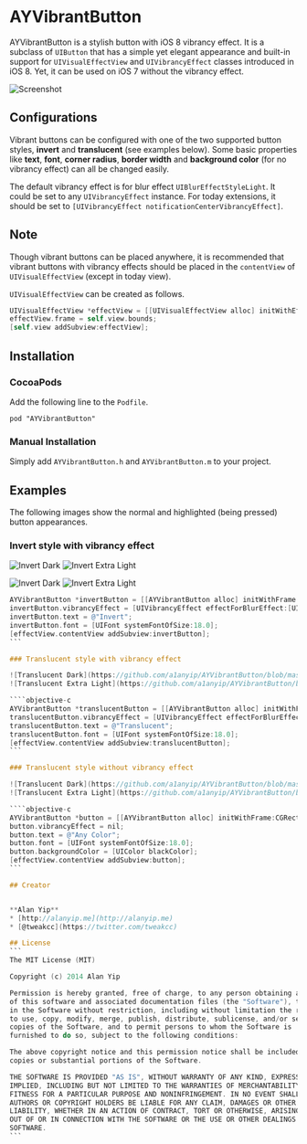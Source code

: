 AYVibrantButton
===============

AYVibrantButton is a stylish button with iOS 8 vibrancy effect. It is a subclass of `UIButton` that has a simple yet elegant appearance and built-in support for `UIVisualEffectView` and `UIVibrancyEffect` classes introduced in iOS 8. Yet, it can be used on iOS 7 without the vibrancy effect.

![Screenshot](https://github.com/a1anyip/AYVibrantButton/blob/master/Readme/screenshot.png?raw=true)

## Configurations

Vibrant buttons can be configured with one of the two supported button styles, **invert** and **translucent** (see examples below). Some basic properties like **text**, **font**, **corner radius**, **border width** and **background color** (for no vibrancy effect) can all be changed easily.

The default vibrancy effect is for blur effect `UIBlurEffectStyleLight`. It could be set to any `UIVibrancyEffect` instance. For today extensions, it should be set to `[UIVibrancyEffect notificationCenterVibrancyEffect]`.

## Note

Though vibrant buttons can be placed anywhere, it is recommended that vibrant buttons with vibrancy effects should be placed in the `contentView` of `UIVisualEffectView` (except in today view).

`UIVisualEffectView` can be created as follows.

```objective-c
UIVisualEffectView *effectView = [[UIVisualEffectView alloc] initWithEffect:[UIBlurEffect effectWithStyle:UIBlurEffectStyleExtraLight]];
effectView.frame = self.view.bounds;
[self.view addSubview:effectView];
```

## Installation

### CocoaPods

Add the following line to the `Podfile`.

```
pod "AYVibrantButton"
```

### Manual Installation

Simply add `AYVibrantButton.h` and `AYVibrantButton.m` to your project.

## Examples

The following images show the normal and highlighted (being pressed) button appearances.

### Invert style with vibrancy effect

![Invert Dark](https://github.com/a1anyip/AYVibrantButton/blob/master/Readme/invert2-dark.gif?raw=true)
![Invert Extra Light](https://github.com/a1anyip/AYVibrantButton/blob/master/Readme/invert2-extralight.gif?raw=true)

![Invert Dark](https://github.com/a1anyip/AYVibrantButton/blob/master/Readme/invert-dark.gif?raw=true)
![Invert Extra Light](https://github.com/a1anyip/AYVibrantButton/blob/master/Readme/invert-extralight.gif?raw=true)

````objective-c
AYVibrantButton *invertButton = [[AYVibrantButton alloc] initWithFrame:CGRectZero style:AYVibrantButtonStyleInvert];
invertButton.vibrancyEffect = [UIVibrancyEffect effectForBlurEffect:[UIBlurEffect effectWithStyle:UIBlurEffectStyleExtraLight]];
invertButton.text = @"Invert";
invertButton.font = [UIFont systemFontOfSize:18.0];
[effectView.contentView addSubview:invertButton];
```

### Translucent style with vibrancy effect

![Translucent Dark](https://github.com/a1anyip/AYVibrantButton/blob/master/Readme/translucent-dark.gif?raw=true)
![Translucent Extra Light](https://github.com/a1anyip/AYVibrantButton/blob/master/Readme/translucent-extralight.gif?raw=true)

````objective-c
AYVibrantButton *translucentButton = [[AYVibrantButton alloc] initWithFrame:CGRectZero style:AYVibrantButtonStyleTranslucent];
translucentButton.vibrancyEffect = [UIVibrancyEffect effectForBlurEffect:[UIBlurEffect effectWithStyle:UIBlurEffectStyleExtraLight]];
translucentButton.text = @"Translucent";
translucentButton.font = [UIFont systemFontOfSize:18.0];
[effectView.contentView addSubview:translucentButton];
```

### Translucent style without vibrancy effect

![Translucent Dark](https://github.com/a1anyip/AYVibrantButton/blob/master/Readme/anycolor-dark.gif?raw=true)
![Translucent Extra Light](https://github.com/a1anyip/AYVibrantButton/blob/master/Readme/anycolor-extralight.gif?raw=true)

````objective-c
AYVibrantButton *button = [[AYVibrantButton alloc] initWithFrame:CGRectZero style:AYVibrantButtonStyleTranslucent];
button.vibrancyEffect = nil;
button.text = @"Any Color";
button.font = [UIFont systemFontOfSize:18.0];
button.backgroundColor = [UIColor blackColor];
[effectView.contentView addSubview:button];
```

## Creator


**Alan Yip**
* [http://alanyip.me](http://alanyip.me)
* [@tweakcc](https://twitter.com/tweakcc)

## License
```
The MIT License (MIT)

Copyright (c) 2014 Alan Yip

Permission is hereby granted, free of charge, to any person obtaining a copy
of this software and associated documentation files (the "Software"), to deal
in the Software without restriction, including without limitation the rights
to use, copy, modify, merge, publish, distribute, sublicense, and/or sell
copies of the Software, and to permit persons to whom the Software is
furnished to do so, subject to the following conditions:

The above copyright notice and this permission notice shall be included in all
copies or substantial portions of the Software.

THE SOFTWARE IS PROVIDED "AS IS", WITHOUT WARRANTY OF ANY KIND, EXPRESS OR
IMPLIED, INCLUDING BUT NOT LIMITED TO THE WARRANTIES OF MERCHANTABILITY,
FITNESS FOR A PARTICULAR PURPOSE AND NONINFRINGEMENT. IN NO EVENT SHALL THE
AUTHORS OR COPYRIGHT HOLDERS BE LIABLE FOR ANY CLAIM, DAMAGES OR OTHER
LIABILITY, WHETHER IN AN ACTION OF CONTRACT, TORT OR OTHERWISE, ARISING FROM,
OUT OF OR IN CONNECTION WITH THE SOFTWARE OR THE USE OR OTHER DEALINGS IN THE
SOFTWARE.
```